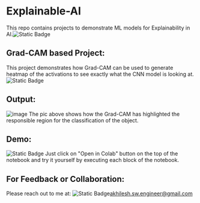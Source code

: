 # Explainable-AI
This repo contains projects to demonstrate ML models for Explainability in AI.![Static Badge](https://img.shields.io/badge/%20Explainable--AI-purple)
  



## Grad-CAM based Project:
This project demonstrates how Grad-CAM can be used to generate heatmap of the activations to see exactly what the CNN model is looking at.
![Static Badge](https://img.shields.io/badge/Grad--CAM-green)

  


## Output:
![image](https://github.com/Akhilesh-K-Yadav/Explainable-AI/assets/79866873/257eedef-8575-46c0-85f6-a06b95e26572)
The pic above shows how the Grad-CAM has highlighted the responsible region for the classification of the object.

## Demo:
![Static Badge](https://img.shields.io/badge/Open%20in%20Colab-blue)
Just click on "Open in Colab" button on the top of the notebook and try it yourself by executing each block of the notebook.


## For Feedback or Collaboration:

Please reach out to me at: ![Static Badge](https://img.shields.io/badge/Gmail-orange)akhilesh.sw.engineer@gmail.com
